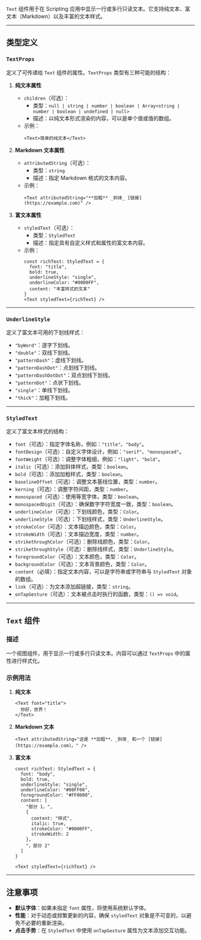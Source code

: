 `Text` 组件用于在 Scripting 应用中显示一行或多行只读文本。它支持纯文本、富文本（Markdown）以及丰富的文本样式。

---

## **类型定义**

### `TextProps`
定义了可传递给 `Text` 组件的属性。`TextProps` 类型有三种可能的结构：

1. **纯文本属性**
   - `children`（可选）：  
     - 类型：`null | string | number | boolean | Array<string | number | boolean | undefined | null>`  
     - 描述：以纯文本形式渲染的内容，可以是单个值或值的数组。  
   - 示例：
     ```tsx
     <Text>简单的纯文本</Text>
     ```

2. **Markdown 文本属性**
   - `attributedString`（可选）：  
     - 类型：`string`  
     - 描述：指定 Markdown 格式的文本内容。  
   - 示例：
     ```tsx
     <Text attributedString="**加粗** _斜体_ [链接](https://example.com)" />
     ```

3. **富文本属性**
   - `styledText`（可选）：  
     - 类型：`StyledText`  
     - 描述：指定具有自定义样式和属性的富文本内容。  
   - 示例：
     ```tsx
     const richText: StyledText = {
       font: "title",
       bold: true,
       underlineStyle: "single",
       underlineColor: "#0000FF",
       content: "丰富样式的文本"
     }
     <Text styledText={richText} />
     ```

---

### `UnderlineStyle`
定义了富文本可用的下划线样式：
- `"byWord"`：逐字下划线。
- `"double"`：双线下划线。
- `"patternDash"`：虚线下划线。
- `"patternDashDot"`：点划线下划线。
- `"patternDashDotDot"`：双点划线下划线。
- `"patternDot"`：点状下划线。
- `"single"`：单线下划线。
- `"thick"`：加粗下划线。

---

### `StyledText`
定义了富文本样式的结构：
- `font`（可选）：指定字体名称，例如：`"title"`、`"body"`。
- `fontDesign`（可选）：自定义字体设计，例如：`"serif"`、`"monospaced"`。
- `fontWeight`（可选）：调整字体粗细，例如：`"light"`、`"bold"`。
- `italic`（可选）：添加斜体样式，类型：`boolean`。
- `bold`（可选）：添加加粗样式，类型：`boolean`。
- `baselineOffset`（可选）：调整文本基线位置，类型：`number`。
- `kerning`（可选）：调整字符间距，类型：`number`。
- `monospaced`（可选）：使用等宽字体，类型：`boolean`。
- `monospacedDigit`（可选）：确保数字字符宽度一致，类型：`boolean`。
- `underlineColor`（可选）：下划线颜色，类型：`Color`。
- `underlineStyle`（可选）：下划线样式，类型：`UnderlineStyle`。
- `strokeColor`（可选）：文本描边颜色，类型：`Color`。
- `strokeWidth`（可选）：文本描边宽度，类型：`number`。
- `strikethroughColor`（可选）：删除线颜色，类型：`Color`。
- `strikethroughStyle`（可选）：删除线样式，类型：`UnderlineStyle`。
- `foregroundColor`（可选）：文本颜色，类型：`Color`。
- `backgroundColor`（可选）：文本背景颜色，类型：`Color`。
- `content`（必填）：指定文本内容，可以是字符串或字符串与 `StyledText` 对象的数组。
- `link`（可选）：为文本添加超链接，类型：`string`。
- `onTapGesture`（可选）：文本被点击时执行的函数，类型：`() => void`。

---

## **`Text` 组件**

### **描述**
一个视图组件，用于显示一行或多行只读文本。内容可以通过 `TextProps` 中的属性进行样式化。

### **示例用法**

1. **纯文本**
   ```tsx
   <Text font="title">
     你好，世界！
   </Text>
   ```

2. **Markdown 文本**
   ```tsx
   <Text attributedString="这是 **加粗**、_斜体_ 和一个 [链接](https://example.com)。" />
   ```

3. **富文本**
   ```tsx
   const richText: StyledText = {
     font: "body",
     bold: true,
     underlineStyle: "single",
     underlineColor: "#00FF00",
     foregroundColor: "#FF0000",
     content: [
       "部分 1，",
       {
         content: "样式",
         italic: true,
         strokeColor: "#0000FF",
         strokeWidth: 2
       },
       "，部分 2"
     ]
   }

   <Text styledText={richText} />
   ```

---

## 注意事项
- **默认字体**：如果未指定 `font` 属性，将使用系统默认字体。
- **性能**：对于动态或频繁更新的内容，确保 `styledText` 对象是不可变的，以避免不必要的重新渲染。
- **点击手势**：在 `StyledText` 中使用 `onTapGesture` 属性为文本添加交互功能。